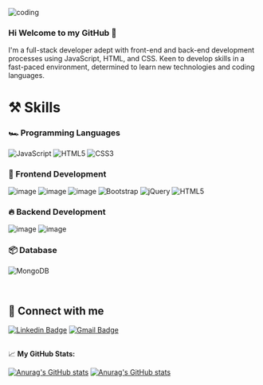 
![coding](https://github.com/HamzaFAqel/HamzaFAqel/assets/147160271/19116526-ba61-4692-86d5-28c51b1585bb)

### Hi Welcome to my GitHub 👋
I'm  a full-stack developer adept with front-end and back-end development processes using JavaScript, HTML, and CSS. Keen to develop skills in a fast-paced environment, determined to learn new technologies and coding languages.


# ⚒️ Skills <a name = "Skills"></a>
### 🏎️ Programming Languages
![JavaScript](https://img.shields.io/badge/javascript-%23323330.svg?style=for-the-badge&logo=javascript&logoColor=%23F7DF1E)
![HTML5](https://img.shields.io/badge/html5-%23E34F26.svg?style=for-the-badge&logo=html5&logoColor=white)
![CSS3](https://img.shields.io/badge/css3-%231572B6.svg?style=for-the-badge&logo=css3&logoColor=white)

### 🌋 Frontend Development
![image](https://img.shields.io/badge/React-20232A?style=for-the-badge&logo=react&logoColor=61DAFB)
![image](https://img.shields.io/badge/CSS3-1572B6?style=for-the-badge&logo=css3&logoColor=white)
![image](https://img.shields.io/badge/Material%20UI-007FFF?style=for-the-badge&logo=mui&logoColor=white)
![Bootstrap](https://img.shields.io/badge/bootstrap-%238511FA.svg?style=for-the-badge&logo=bootstrap&logoColor=white)
![jQuery](https://img.shields.io/badge/jquery-%230769AD.svg?style=for-the-badge&logo=jquery&logoColor=white)
![HTML5](https://img.shields.io/badge/html5-%23E34F26.svg?style=for-the-badge&logo=html5&logoColor=white)


### 🔥 Backend Development
![image](https://img.shields.io/badge/Node.js-339933?style=for-the-badge&logo=nodedotjs&logoColor=white)
![image](https://img.shields.io/badge/Express.js-000000?style=for-the-badge&logo=express&logoColor=white)

### 📦 Database
![MongoDB](https://img.shields.io/badge/MongoDB-%234ea94b.svg?style=for-the-badge&logo=mongodb&logoColor=white)

<br />

## 🤙 Connect with me
[![Linkedin Badge](https://img.shields.io/badge/-LinkedIn-0e76a8?style=flat-square&logo=Linkedin&logoColor=white)](https://www.linkedin.com/in/hamzaaqel/)
[![Gmail Badge](https://img.shields.io/badge/Gmail-D14836?style=for-the-badge&logo=gmail&logoColor=white)](https://mail.google.com/mail/u/0/#inbox)

##
📈 **My GitHub Stats:**

[![Anurag's GitHub stats](https://github-readme-stats.vercel.app/api?username=HamzaFAqel&show_icons=true&hide_border=false&&count_private=true&include_all_commits=true)](https://github.com/anuraghazra/github-readme-stats)
[![Anurag's GitHub stats](https://github-readme-stats.vercel.app/api/top-langs/?username=HamzaFAqel&exclude_repo=KNN-Image-Classification&show_icons=true&hide_border=true&layout=compact&langs_count=8)](https://github.com/anuraghazra/github-readme-stats)

